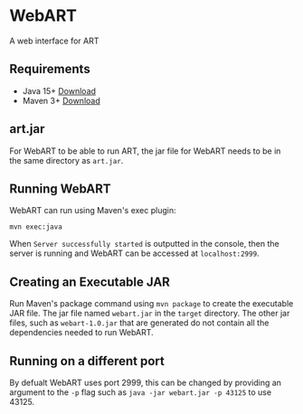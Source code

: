 # WebART
A web interface for ART

## Requirements 
- Java 15+ [Download](https://www.oracle.com/uk/java/technologies/downloads/)
- Maven 3+ [Download](https://maven.apache.org/download.cgi)

## art.jar
For WebART to be able to run ART, the jar file for WebART needs to be in the same directory as `art.jar`.

## Running WebART
WebART can run using Maven's exec plugin:
```
mvn exec:java
```

When `Server successfully started` is outputted in the console, then the server is running and WebART can be accessed at `localhost:2999`.

## Creating an Executable JAR
Run Maven's package command using `mvn package` to create the executable JAR file.
The jar file named `webart.jar` in the `target` directory. The other jar files, such as `webart-1.0.jar` that are generated do not contain all the dependencies needed to run WebART.

## Running on a different port
By defualt WebART uses port 2999, this can be changed by providing an argument to the `-p` flag such as `java -jar webart.jar -p 43125` to use 43125.